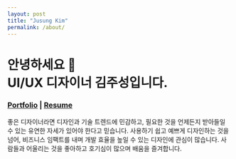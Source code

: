 ```yaml
---
layout: post
title: "Jusung Kim"
permalink: /about/
---
```


# 안녕하세요 🙂 <br> UI/UX 디자이너 김주성입니다.

### [Portfolio](http://jusk.dothome.co.kr/) | [Resume](http://jusk.dothome.co.kr/resume.pdf)

좋은 디자이너라면 디자인과 기술 트렌드에 민감하고, 필요한 것을 언제든지 받아들일 수 있는 유연한 자세가 있어야 한다고 믿습니다. 사용하기 쉽고 예쁘게 디자인하는 것을 넘어, 비즈니스 임팩트를 내며 개발 효율을 높일 수 있는 디자인에 관심이 많습니다. 사람들과 어울리는 것을 좋아하고 호기심이 많으며 배움을 즐겨합니다.

